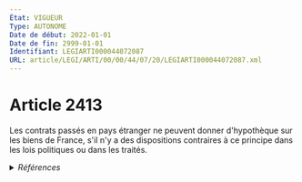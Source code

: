 ```yaml
---
État: VIGUEUR
Type: AUTONOME
Date de début: 2022-01-01
Date de fin: 2999-01-01
Identifiant: LEGIARTI000044072087
URL: article/LEGI/ARTI/00/00/44/07/20/LEGIARTI000044072087.xml
---
```


<h1>Article 2413</h1>

Les contrats passés en pays étranger ne peuvent donner d'hypothèque sur les
biens de France, s'il n'y a des dispositions contraires à ce principe dans les
lois politiques ou dans les traités.


<details>
  <summary><em>Références</em></summary>

  <h2>Articles faisant référence à l'article</h2>
  
  <ul>
    <li>
      <a href="https://legal.tricoteuses.fr//redirection/LEGIARTI000044045526?vers=git&vers=legifrance">Ordonnance n° 2021-1192 du 15 septembre 2021 portant réforme du droit des sûretés - article 15 ENTIEREMENT_MODIF</a> MODIFIE source
    </li>
    <li>
      <a href="https://legal.tricoteuses.fr//redirection/LEGIARTI000044071662?vers=git&vers=legifrance">Code civil - article 2388 AUTONOME VIGUEUR, en vigueur depuis le 2022-01-01</a> CITATION source
    </li>
  </ul>
  
  <h2>Références faites par l'article</h2>
  
  <ul>
    <li>
      2008-12-22 CITATION cible <a href="https://legal.tricoteuses.fr//redirection/LEGIARTI000031631443?vers=git&vers=legifrance">Décret n° 2008-1484 du 22 décembre 2008 relatif aux actes de gestion du patrimoine des personnes placées en curatelle ou en tutelle, et pris en application des articles 452, 496 et 502 du code civil - article Annexe 1 AUTONOME MODIFIE, en vigueur du 2015-12-17 au 2022-01-01</a>
    </li>
    <li>
      2999-01-01 CONCORDANCE source <a href="https://legal.tricoteuses.fr//redirection/LEGIARTI000006446130?vers=git&vers=legifrance">Code civil - article 2124 AUTONOME TRANSFERE, en vigueur du 1804-03-21 au 2006-03-24</a>
    </li>
    <li>
      2999-01-01 CONCORDE cible <a href="https://legal.tricoteuses.fr//redirection/LEGIARTI000006446130?vers=git&vers=legifrance">Code civil - article 2124 AUTONOME TRANSFERE, en vigueur du 1804-03-21 au 2006-03-24</a>
    </li>
    <li>
      2999-01-01 CITATION cible <a href="https://legal.tricoteuses.fr//redirection/LEGIARTI000020616141?vers=git&vers=legifrance">Code civil - article 2388 AUTONOME MODIFIE, en vigueur du 2009-05-14 au 2022-01-01</a>
    </li>
    <li>
      2999-01-01 CONCORDE cible <a href="https://legal.tricoteuses.fr//redirection/LEGIARTI000006449570?vers=git&vers=legifrance">Code civil - article 2417 AUTONOME TRANSFERE, en vigueur du 2006-03-24 au 2022-01-01</a>
    </li>
    <li>
      CODIFICATION source Loi 1804-03-19
    </li>
    <li>
      2021-09-15 MODIFIE cible <a href="https://legal.tricoteuses.fr//redirection/LEGIARTI000044045526?vers=git&vers=legifrance">Ordonnance n° 2021-1192 du 15 septembre 2021 portant réforme du droit des sûretés - article 15 ENTIEREMENT_MODIF</a>
    </li>
  </ul>
</details>
